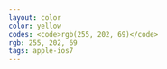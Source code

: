 ```yaml
---
layout: color
color: yellow
codes: <code>rgb(255, 202, 69)</code>
rgb: 255, 202, 69
tags: apple-ios7
---
```

